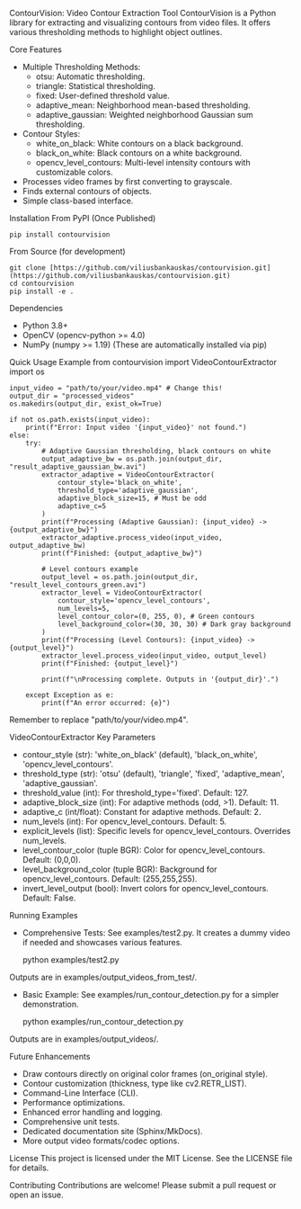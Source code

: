 ContourVision: Video Contour Extraction Tool
ContourVision is a Python library for extracting and visualizing contours from video files. It offers various thresholding methods to highlight object outlines.

Core Features
* Multiple Thresholding Methods:
    * otsu: Automatic thresholding.
    * triangle: Statistical thresholding.
    * fixed: User-defined threshold value.
    * adaptive_mean: Neighborhood mean-based thresholding.
    * adaptive_gaussian: Weighted neighborhood Gaussian sum thresholding.
* Contour Styles:
    * white_on_black: White contours on a black background.
    * black_on_white: Black contours on a white background.
    * opencv_level_contours: Multi-level intensity contours with customizable colors.
* Processes video frames by first converting to grayscale.
* Finds external contours of objects.
* Simple class-based interface.

Installation
From PyPI (Once Published)

    pip install contourvision

From Source (for development)

    git clone [https://github.com/viliusbankauskas/contourvision.git](https://github.com/viliusbankauskas/contourvision.git)
    cd contourvision
    pip install -e .

Dependencies
* Python 3.8+
* OpenCV (opencv-python >= 4.0)
* NumPy (numpy >= 1.19)
(These are automatically installed via pip)

Quick Usage Example
    from contourvision import VideoContourExtractor
    import os

    input_video = "path/to/your/video.mp4" # Change this!
    output_dir = "processed_videos"
    os.makedirs(output_dir, exist_ok=True)

    if not os.path.exists(input_video):
        print(f"Error: Input video '{input_video}' not found.")
    else:
        try:
            # Adaptive Gaussian thresholding, black contours on white
            output_adaptive_bw = os.path.join(output_dir, "result_adaptive_gaussian_bw.avi")
            extractor_adaptive = VideoContourExtractor(
                contour_style='black_on_white',
                threshold_type='adaptive_gaussian',
                adaptive_block_size=15, # Must be odd
                adaptive_c=5
            )
            print(f"Processing (Adaptive Gaussian): {input_video} -> {output_adaptive_bw}")
            extractor_adaptive.process_video(input_video, output_adaptive_bw)
            print(f"Finished: {output_adaptive_bw}")

            # Level contours example
            output_level = os.path.join(output_dir, "result_level_contours_green.avi")
            extractor_level = VideoContourExtractor(
                contour_style='opencv_level_contours',
                num_levels=5,
                level_contour_color=(0, 255, 0), # Green contours
                level_background_color=(30, 30, 30) # Dark gray background
            )
            print(f"Processing (Level Contours): {input_video} -> {output_level}")
            extractor_level.process_video(input_video, output_level)
            print(f"Finished: {output_level}")

            print(f"\nProcessing complete. Outputs in '{output_dir}'.")

        except Exception as e:
            print(f"An error occurred: {e}")

Remember to replace "path/to/your/video.mp4".

VideoContourExtractor Key Parameters
* contour_style (str): 'white_on_black' (default), 'black_on_white', 'opencv_level_contours'.
* threshold_type (str): 'otsu' (default), 'triangle', 'fixed', 'adaptive_mean', 'adaptive_gaussian'.
* threshold_value (int): For threshold_type='fixed'. Default: 127.
* adaptive_block_size (int): For adaptive methods (odd, >1). Default: 11.
* adaptive_c (int/float): Constant for adaptive methods. Default: 2.
* num_levels (int): For opencv_level_contours. Default: 5.
* explicit_levels (list): Specific levels for opencv_level_contours. Overrides num_levels.
* level_contour_color (tuple BGR): Color for opencv_level_contours. Default: (0,0,0).
* level_background_color (tuple BGR): Background for opencv_level_contours. Default: (255,255,255).
* invert_level_output (bool): Invert colors for opencv_level_contours. Default: False.

Running Examples
* Comprehensive Tests: See examples/test2.py. It creates a dummy video if needed and showcases various features.

    python examples/test2.py

Outputs are in examples/output_videos_from_test/.
* Basic Example: See examples/run_contour_detection.py for a simpler demonstration.

    python examples/run_contour_detection.py

Outputs are in examples/output_videos/.

Future Enhancements
* Draw contours directly on original color frames (on_original style).
* Contour customization (thickness, type like cv2.RETR_LIST).
* Command-Line Interface (CLI).
* Performance optimizations.
* Enhanced error handling and logging.
* Comprehensive unit tests.
* Dedicated documentation site (Sphinx/MkDocs).
* More output video formats/codec options.

License
This project is licensed under the MIT License. See the LICENSE file for details.

Contributing
Contributions are welcome! Please submit a pull request or open an issue.